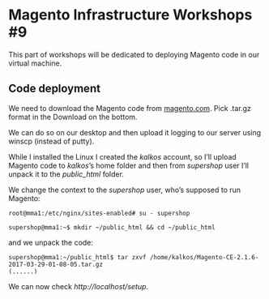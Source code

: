 # Magento Infrastructure Workshops #9

This part of workshops will be dedicated to deploying Magento code in our
virtual machine.

## Code deployment

We need to download the Magento code from
[magento.com](https://magento.com/tech-resources/download).  Pick .tar.gz
format in the Download on the bottom.

We can do so on our desktop and then upload it logging to our server using
winscp (instead of putty).

While I installed the Linux I created the *kalkos* account, so I’ll upload
Magento code to *kalkos*’s home folder and then from *supershop* user I’ll unpack it
to the *public\_html* folder.

We change the context to the *supershop* user, who’s supposed to run Magento:
```
root@mma1:/etc/nginx/sites-enabled# su - supershop
```

```
supershop@mma1:~$ mkdir ~/public_html && cd ~/public_html
```

and we unpack the code:
```
supershop@mma1:~/public_html$ tar zxvf /home/kalkos/Magento-CE-2.1.6-2017-03-29-01-08-05.tar.gz
(......)
```

We can now check *http://localhost/setup*.
